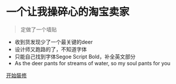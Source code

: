 <!-- _coverpage.md -->

<!-- ![logo](images/logo.png) -->

# 一个让我操碎心的淘宝卖家 

> 定做了一个墙贴

- 收到货发现少了一个最关键的deer
- 设计师又跑路的了，不知道字体
- 只能自己找到字体Segoe Script Bold，补全英文部分
-  As the deer pants for streams of water, so my soul pants for you

[开始裝修](#Page)


